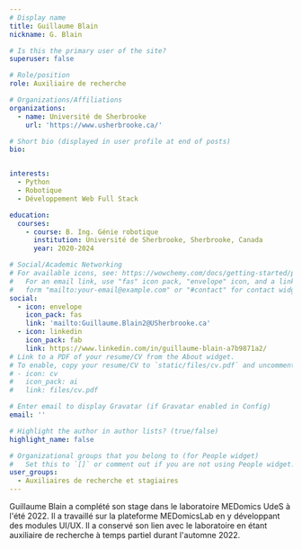```yaml
---
# Display name
title: Guillaume Blain
nickname: G. Blain

# Is this the primary user of the site?
superuser: false

# Role/position
role: Auxiliaire de recherche

# Organizations/Affiliations
organizations:
  - name: Université de Sherbrooke
    url: 'https://www.usherbrooke.ca/'

# Short bio (displayed in user profile at end of posts)
bio: 


interests:
  - Python
  - Robotique
  - Développement Web Full Stack

education:
  courses:
    - course: B. Ing. Génie robotique
      institution: Université de Sherbrooke, Sherbrooke, Canada
      year: 2020-2024

# Social/Academic Networking
# For available icons, see: https://wowchemy.com/docs/getting-started/page-builder/#icons
#   For an email link, use "fas" icon pack, "envelope" icon, and a link in the
#   form "mailto:your-email@example.com" or "#contact" for contact widget.
social:
  - icon: envelope
    icon_pack: fas
    link: 'mailto:Guillaume.Blain2@USherbrooke.ca'
  - icon: linkedin
    icon_pack: fab
    link: https://www.linkedin.com/in/guillaume-blain-a7b9871a2/
# Link to a PDF of your resume/CV from the About widget.
# To enable, copy your resume/CV to `static/files/cv.pdf` and uncomment the lines below.
# - icon: cv
#   icon_pack: ai
#   link: files/cv.pdf

# Enter email to display Gravatar (if Gravatar enabled in Config)
email: ''

# Highlight the author in author lists? (true/false)
highlight_name: false

# Organizational groups that you belong to (for People widget)
#   Set this to `[]` or comment out if you are not using People widget.
user_groups:
  - Auxiliaires de recherche et stagiaires
---
```


Guillaume Blain a complété son stage dans le laboratoire MEDomics UdeS à l'été 2022. Il a travaillé sur la 
plateforme MEDomicsLab en y développant des modules UI/UX. Il a conservé son lien avec le laboratoire en étant 
auxiliaire de recherche à temps partiel durant l'automne 2022.
